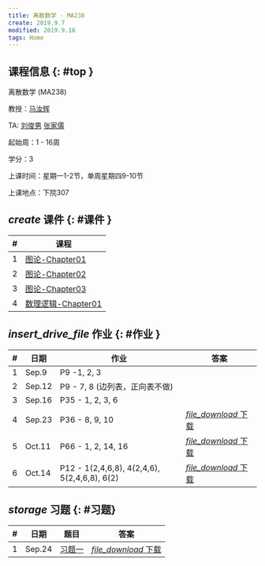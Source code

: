 ```yaml
---
title: 离散数学 - MA238
create: 2019.9.7
modified: 2019.9.16
tags: Home
---
```


## 课程信息 {: #top }

离散数学 (MA238)

教授：[马汝辉](mailto:ruhuima@sjtu.edu.cn)

TA: [刘俊男](mailto:liujunnan@sjtu.edu.cn) [张家儒](mailto:jiaruzhang@sjtu.edu.cn)

起始周：1 - 16周

学分：3

上课时间：星期一1-2节，单周星期四9-10节

上课地点：下院307

## <i class="material-icons">create</i> 课件 {: #课件 }

| # | 课程                                                 |
|---|------------------------------------------------------|
| 1 | [图论-Chapter01](/discrete_math/files/Chapter01.pdf) |
| 2 | [图论-Chapter02](/discrete_math/files/Chapter02.pdf) |
| 3 | [图论-Chapter03](/discrete_math/files/Chapter03.pdf) |
| 4 | [数理逻辑-Chapter01](/discrete_math/files/Chapter11.pdf) |

## <i class="material-icons">insert_drive_file</i> 作业 {: #作业 }

<!-- 
增加下载链接的话替换下面的href即可

<a class="mdl-button mdl-js-button mdl-button--raised mdl-button--colored" href="/discrete_math/files/exercise1-sol.pdf"><i class="material-icons left">file_download</i>&nbsp;下载</a> 
-->

| # | 日期    | 作业                           |答案|
|---|---------|--------------------------------|--|
| 1 | Sep.9  | P9 -1, 2, 3                      ||
| 2 | Sep.12 | P9 - 7, 8 (边列表，正向表不做) | |
| 3 | Sep.16 | P35 - 1, 2, 3, 6 ||
| 4 | Sep.23 | P36 - 8, 9, 10| <a class="mdl-button mdl-js-button mdl-button--raised mdl-button--colored" href="/discrete_math/files/homework4-sol.pdf"><i class="material-icons left">file_download</i>&nbsp;下载</a> |
| 5 | Oct.11 | P66 - 1, 2, 14, 16| <a class="mdl-button mdl-js-button mdl-button--raised mdl-button--colored" href="/discrete_math/files/homework5-sol.pdf"><i class="material-icons left">file_download</i>&nbsp;下载</a> |
| 6 | Oct.14 | P12 - 1(2,4,6,8), 4(2,4,6), 5(2,4,6,8), 6(2)| <a class="mdl-button mdl-js-button mdl-button--raised mdl-button--colored" href="/discrete_math/files/homework6-sol.pdf"><i class="material-icons left">file_download</i>&nbsp;下载</a> |


## <i class="material-icons">storage</i> 习题 {: #习题}

| # | 日期 | 题目 | 答案 |
|--|--|--| -- |
| 1 | Sep.24 | [习题一](/discrete_math/files/exercise1.pdf) |<a class="mdl-button mdl-js-button mdl-button--raised mdl-button--colored" href="/discrete_math/files/exercise1-sol.pdf"><i class="material-icons left">file_download</i>&nbsp;下载</a>|

